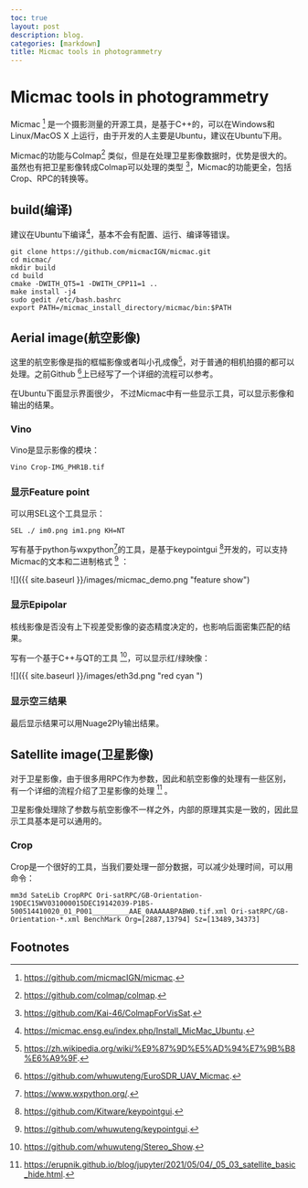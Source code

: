 ```yaml
---
toc: true
layout: post
description: blog.
categories: [markdown]
title: Micmac tools in photogrammetry
---
```

# Micmac tools in photogrammetry
Micmac [^1] 是一个摄影测量的开源工具，是基于C++的，可以在Windows和Linux/MacOS X 上运行，由于开发的人主要是Ubuntu，建议在Ubuntu下用。

Micmac的功能与Colmap[^2] 类似，但是在处理卫星影像数据时，优势是很大的。虽然也有把卫星影像转成Colmap可以处理的类型 [^3]，Micmac的功能更全，包括Crop、RPC的转换等。

## build(编译)

建议在Ubuntu下编译[^4]，基本不会有配置、运行、编译等错误。

``` shell
git clone https://github.com/micmacIGN/micmac.git
cd micmac/
mkdir build
cd build
cmake -DWITH_QT5=1 -DWITH_CPP11=1 ..
make install -j4
sudo gedit /etc/bash.bashrc
export PATH=/micmac_install_directory/micmac/bin:$PATH
```

## Aerial image(航空影像)

这里的航空影像是指的框幅影像或者叫小孔成像[^5]，对于普通的相机拍摄的都可以处理。之前Github [^6]上已经写了一个详细的流程可以参考。

在Ubuntu下面显示界面很少， 不过Micmac中有一些显示工具，可以显示影像和输出的结果。

### Vino

Vino是显示影像的模块：

``` shell
Vino Crop-IMG_PHR1B.tif
```

### 显示Feature point

可以用SEL这个工具显示：

``` shell
SEL ./ im0.png im1.png KH=NT
```
写有基于python与wxpython[^9]的工具，是基于keypointgui [^10]开发的，可以支持Micmac的文本和二进制格式  [^11] ：

![]({{ site.baseurl }}/images/micmac_demo.png "feature show")

### 显示Epipolar

核线影像是否没有上下视差受影像的姿态精度决定的，也影响后面密集匹配的结果。

写有一个基于C++与QT的工具 [^8]，可以显示红/绿映像：

![]({{ site.baseurl }}/images/eth3d.png "red cyan ")

### 显示空三结果

最后显示结果可以用Nuage2Ply输出结果。

## Satellite image(卫星影像)

对于卫星影像，由于很多用RPC作为参数，因此和航空影像的处理有一些区别，有一个详细的流程介绍了卫星影像的处理 [^7] 。

卫星影像处理除了参数与航空影像不一样之外，内部的原理其实是一致的，因此显示工具基本是可以通用的。

### Crop

Crop是一个很好的工具，当我们要处理一部分数据，可以减少处理时间，可以用命令：


``` shell
mm3d SateLib CropRPC Ori-satRPC/GB-Orientation-19DEC15WV031000015DEC19142039-P1BS-500514410020_01_P001_________AAE_0AAAAABPABW0.tif.xml Ori-satRPC/GB-Orientation-*.xml BenchMark Org=[2887,13794] Sz=[13489,34373] 
```

## Footnotes
[^1]: https://github.com/micmacIGN/micmac.
[^2]: https://github.com/colmap/colmap.
[^3]: https://github.com/Kai-46/ColmapForVisSat.
[^4]: https://micmac.ensg.eu/index.php/Install_MicMac_Ubuntu.
[^5]: https://zh.wikipedia.org/wiki/%E9%87%9D%E5%AD%94%E7%9B%B8%E6%A9%9F.
[^6]: https://github.com/whuwuteng/EuroSDR_UAV_Micmac.
[^7]: https://erupnik.github.io/blog/jupyter/2021/05/04/_05_03_satellite_basic_hide.html.
[^8]: https://github.com/whuwuteng/Stereo_Show.
[^9]: https://www.wxpython.org/.
[^10]: https://github.com/Kitware/keypointgui.
[^11]: https://github.com/whuwuteng/keypointgui.